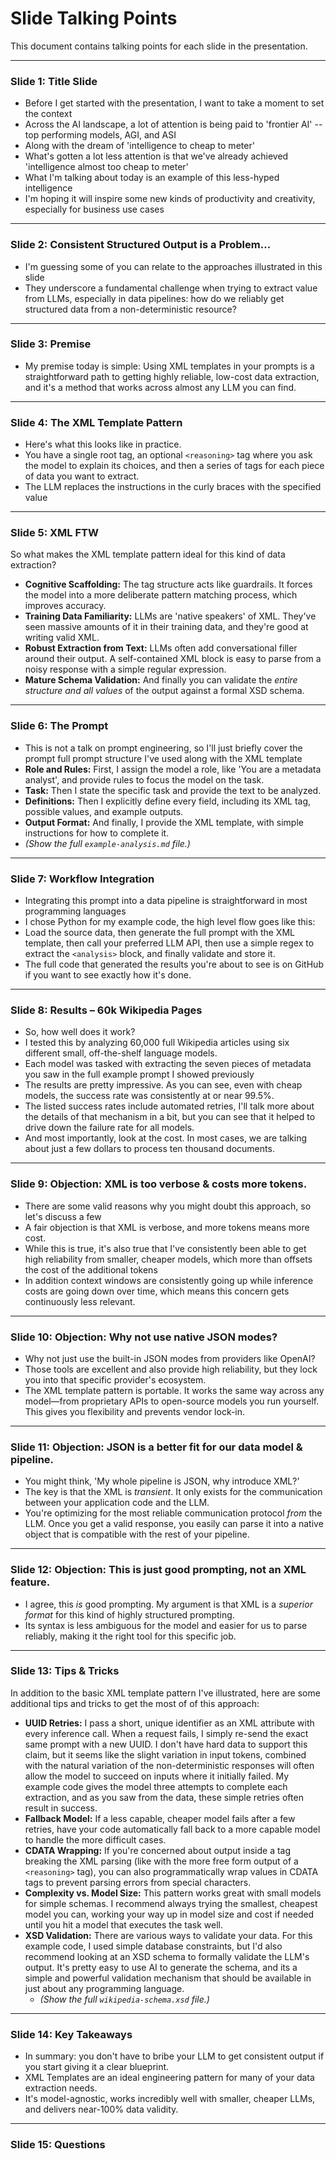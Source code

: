 # Slide Talking Points

This document contains talking points for each slide in the presentation.

---

### Slide 1: Title Slide

* Before I get started with the presentation, I want to take a moment to set the context
* Across the AI landscape, a lot of attention is being paid to 'frontier AI' -- top performing models, AGI, and ASI
* Along with the dream of 'intelligence to cheap to meter'
* What's gotten a lot less attention is that we've already achieved 'intelligence almost too cheap to meter'
* What I'm talking about today is an example of this less-hyped intelligence
* I'm hoping it will inspire some new kinds of productivity and creativity, especially for business use cases

---

### Slide 2: Consistent Structured Output is a Problem...

* I'm guessing some of you can relate to the approaches illustrated in this slide
* They underscore a fundamental challenge when trying to extract value from LLMs, especially in data pipelines: how do we reliably get structured data from a non-deterministic resource?

---

### Slide 3: Premise

* My premise today is simple: Using XML templates in your prompts is a straightforward path to getting highly reliable, low-cost data extraction, and it's a method that works across almost any LLM you can find.

---

### Slide 4: The XML Template Pattern

* Here's what this looks like in practice.
* You have a single root tag, an optional `<reasoning>` tag where you ask the model to explain its choices, and then a series of tags for each piece of data you want to extract.
* The LLM replaces the instructions in the curly braces with the specified value

---

### Slide 5: XML FTW

So what makes the XML template pattern ideal for this kind of data extraction?

* **Cognitive Scaffolding:** The tag structure acts like guardrails. It forces the model into a more deliberate pattern matching process, which improves accuracy.
* **Training Data Familiarity:** LLMs are 'native speakers' of XML. They've seen massive amounts of it in their training data, and they're good at writing valid XML.
* **Robust Extraction from Text:** LLMs often add conversational filler around their output. A self-contained XML block is easy to parse from a noisy response with a simple regular expression.
* **Mature Schema Validation:** And finally you can validate the *entire structure and all values* of the output against a formal XSD schema.

---

### Slide 6: The Prompt

* This is not a talk on prompt engineering, so I'll just briefly cover the prompt full prompt structure I've used along with the XML template
* **Role and Rules:** First, I assign the model a role, like 'You are a metadata analyst', and provide rules to focus the model on the task.
* **Task:** Then I state the specific task and provide the text to be analyzed.
* **Definitions:** Then I explicitly define every field, including its XML tag, possible values, and example outputs.
* **Output Format:** And finally, I provide the XML template, with simple instructions for how to complete it.
* *(Show the full `example-analysis.md` file.)*

---

### Slide 7: Workflow Integration

* Integrating this prompt into a data pipeline is straightforward in most programming languages
* I chose Python for my example code, the high level flow goes like this:
* Load the source data, then generate the full prompt with the XML template, then call your preferred LLM API, then use a simple regex to extract the `<analysis>` block, and finally validate and store it.
* The full code that generated the results you're about to see is on GitHub if you want to see exactly how it's done.

---

### Slide 8: Results – 60k Wikipedia Pages

* So, how well does it work?
* I tested this by analyzing 60,000 full Wikipedia articles using six different small, off-the-shelf language models.
* Each model was tasked with extracting the seven pieces of metadata you saw in the full example prompt I showed previously
* The results are pretty impressive. As you can see, even with cheap models, the success rate was consistently at or near 99.5%.
* The listed success rates include automated retries, I'll talk more about the details of that mechanism in a bit, but you can see that it helped to drive down the failure rate for all models.
* And most importantly, look at the cost. In most cases, we are talking about just a few dollars to process ten thousand documents.

---

### Slide 9: Objection: XML is too verbose & costs more tokens.

* There are some valid reasons why you might doubt this approach, so let's discuss a few
* A fair objection is that XML is verbose, and more tokens means more cost.
* While this is true, it's also true that I've consistently been able to get high reliability from smaller, cheaper models, which more than offsets the cost of the additional tokens
* In addition context windows are consistently going up while inference costs are going down over time, which means this concern gets continuously less relevant.

---

### Slide 10: Objection: Why not use native JSON modes?

* Why not just use the built-in JSON modes from providers like OpenAI?
* Those tools are excellent and also provide high reliability, but they lock you into that specific provider's ecosystem.
* The XML template pattern is portable. It works the same way across any model—from proprietary APIs to open-source models you run yourself. This gives you flexibility and prevents vendor lock-in.

---

### Slide 11: Objection: JSON is a better fit for our data model & pipeline.

* You might think, 'My whole pipeline is JSON, why introduce XML?'
* The key is that the XML is *transient*. It only exists for the communication between your application code and the LLM.
* You're optimizing for the most reliable communication protocol *from* the LLM. Once you get a valid response, you easily can parse it into a native object that is compatible with the rest of your pipeline.

---

### Slide 12: Objection: This is just good prompting, not an XML feature.

* I agree, this *is* good prompting. My argument is that XML is a *superior format* for this kind of highly structured prompting.
* Its syntax is less ambiguous for the model and easier for us to parse reliably, making it the right tool for this specific job.

---

### Slide 13: Tips & Tricks

In addition to the basic XML template pattern I've illustrated, here are some additional tips and tricks to get the most of of this approach:

* **UUID Retries:** I pass a short, unique identifier as an XML attribute with every inference call. When a request fails, I simply re-send the exact same prompt with a new UUID. I don't have hard data to support this claim, but it seems like the slight variation in input tokens, combined with the natural variation of the non-deterministic responses will often allow the model to succeed on inputs where it initially failed. My example code gives the model three attempts to complete each extraction, and as you saw from the data, these simple retries often result in success.
* **Fallback Model:** If a less capable, cheaper model fails after a few retries, have your code automatically fall back to a more capable model to handle the more difficult cases.
* **CDATA Wrapping:** If you're concerned about output inside a tag breaking the XML parsing (like with the more free form output of a `<reasoning>` tag), you can also programmatically wrap values in CDATA tags to prevent parsing errors from special characters.
* **Complexity vs. Model Size:** This pattern works great with small models for simple schemas. I recommend always trying the smallest, cheapest model you can, working your way up in model size and cost if needed until you hit a model that executes the task well.
* **XSD Validation:** There are various ways to validate your data. For this example code, I used simple database constraints, but I'd also recommend looking at an XSD schema to formally validate the LLM's output. It's pretty easy to use AI to generate the schema, and its a simple and powerful validation mechanism that should be available in just about any programming language.
  * *(Show the full `wikipedia-schema.xsd` file.)*

---

### Slide 14: Key Takeaways

* In summary: you don't have to bribe your LLM to get consistent output if you start giving it a clear blueprint.
* XML Templates are an ideal engineering pattern for many of your data extraction needs.
* It's model-agnostic, works incredibly well with smaller, cheaper LLMs, and delivers near-100% data validity.

---

### Slide 15: Questions
